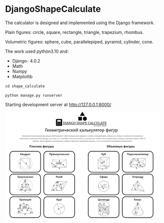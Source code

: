 # DjangoShapeCalculate
The calculator is designed and implemented using the Django framework.

Plain figures: circle, square, rectangle, triangle, trapezium, rhombus.

Volumetric figures: sphere, cube, parallelepiped, pyramid, cylinder, cone.

The work used python3.10 and:

- Django- 4.0.2
- Math
- Numpy
- Matplotlib

```shell
cd shape_calculate
```

```shell
python manage.py runserver
```
Starting development server at http://127.0.0.1:8000/

![alt text](shape_calculate/static/calculate/img/main.png "Описание будет тут")

